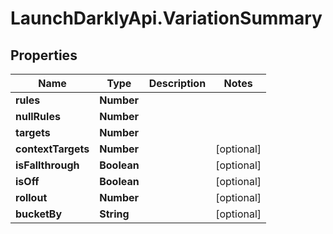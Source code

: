 # LaunchDarklyApi.VariationSummary

## Properties

Name | Type | Description | Notes
------------ | ------------- | ------------- | -------------
**rules** | **Number** |  | 
**nullRules** | **Number** |  | 
**targets** | **Number** |  | 
**contextTargets** | **Number** |  | [optional] 
**isFallthrough** | **Boolean** |  | [optional] 
**isOff** | **Boolean** |  | [optional] 
**rollout** | **Number** |  | [optional] 
**bucketBy** | **String** |  | [optional] 


